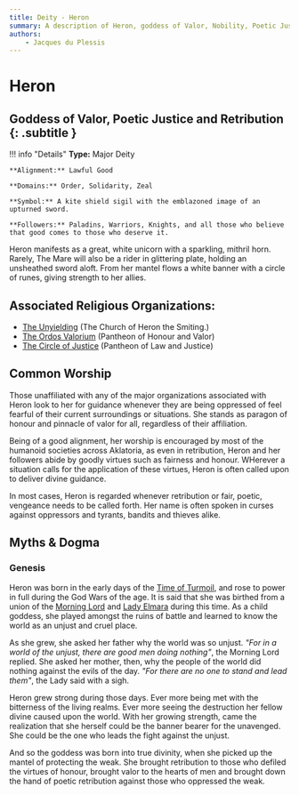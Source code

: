 ```yaml
---
title: Deity - Heron
summary: A description of Heron, goddess of Valor, Nobility, Poetic Justice and Retribution.
authors:
    - Jacques du Plessis
---
```

# Heron
## Goddess of Valor, Poetic Justice and Retribution {: .subtitle }

!!! info "Details"
    **Type:** Major Deity

    **Alignment:** Lawful Good

    **Domains:** Order, Solidarity, Zeal

    **Symbol:** A kite shield sigil with the emblazoned image of an upturned sword.

    **Followers:** Paladins, Warriors, Knights, and all those who believe that good comes to those who deserve it.

Heron manifests as a great, white unicorn with a sparkling, mithril horn.  Rarely, The Mare will also be a rider in glittering plate, holding an unsheathed sword aloft. From her mantel flows a white banner with a circle of runes, giving strength to her allies.

## Associated Religious Organizations:
* [The Unyielding](../../organizations/unyielding) (The Church of Heron the Smiting.)
* [The Ordos Valorium](../../organizations/ordos_valorium) (Pantheon of Honour and Valor)
* [The Circle of Justice](../../organizations/circle_of_justice) (Pantheon of Law and Justice)

## Common Worship
Those unaffiliated with any of the major organizations associated with Heron look to her for guidance whenever they are being oppressed of feel fearful of their current surroundings or situations.  She stands as paragon of honour and pinnacle of valor for all, regardless of their affiliation.

Being of a good alignment, her worship is encouraged by most of the humanoid societies across Aklatoria, as even in retribution, Heron and her followers abide by goodly virtues such as fairness and honour.  WHerever a situation calls for the application of these virtues, Heron is often called upon to deliver divine guidance.

In most cases, Heron is regarded whenever retribution or fair, poetic, vengeance needs to be called forth.  Her name is often spoken in curses against oppressors and tyrants, bandits and thieves alike.

## Myths & Dogma
### Genesis
Heron was born in the early days of the [Time of Turmoil](../../../history/ages/time_of_turmoil), and rose to power in full during the God Wars of the age.  It is said that she was birthed from a union of the [Morning Lord](../lord_aster) and [Lady Elmara](../elmara) during this time.  As a child goddess, she played amongst the ruins of battle and learned to know the world as an unjust and cruel place.

As she grew, she asked her father why the world was so unjust. _"For in a world of the unjust, there are good men doing nothing"_, the Morning Lord replied.  She asked her mother, then, why the people of the world did nothing against the evils of the day. _"For there are no one to stand and lead them"_, the Lady said with a sigh.

Heron grew strong during those days.  Ever more being met with the bitterness of the living realms.  Ever more seeing the destruction her fellow divine caused upon the world. With her growing strength, came the realization that she herself could be the banner bearer for the unavenged.  She could be the one who leads the fight against the unjust.

And so the goddess was born into true divinity, when she picked up the mantel of protecting the weak.  She brought retribution to those who defiled the virtues of honour, brought valor to the hearts of men and brought down the hand of poetic retribution against those who oppressed the weak.
